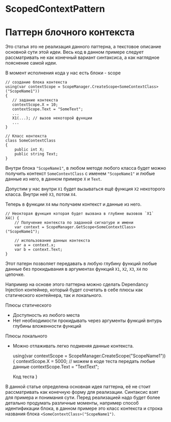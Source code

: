 # ScopedContextPattern

# Паттерн блочного контекста

Это статья это не реализация данного паттерна, а текстовое описание основной сути этой идеи.
Весь код в данном примере следует рассматривать не как конечный вариант синтаксиса, а как
наглядное пояснение самой идеи.

В момент исполнения кода у нас есть блоки - scope

    // создание блока контекста
    using(var contextScope = ScopeManager.CreateScope<SomeContextClass>("ScopeName1"))
    {
       // задание контекста
       contextScope.X = 10;
       contextScope.Text = "SomeText"; 
       ...
       X1(...); // вызов некоторой функции       
       ...
    }
    
    // Класс контекста
    class SomeContextClass
    {
        public int X;
        public string Text;
    }
    
Внутри блока `"ScopeName1"`, в любом методе любого класса будет можно получить 
контекст `SomeContextClass` с именем `"ScopeName1"` и любые данные из него, в данном примере
`X` и `Text`.

Допустим у нас внутри `X1` будет вызываться ещё функция `X2` некоторого класса.
Внутри неё `X3`, потом `X4`.

Теперь в функции `X4` мы получаем контекст и данные из него.


    // Неокторая функция которая будет вызвана в глубине вызовов `X1`
    X4() {
        // Получение контекста по заданной сигнатуре и имени
        var context = ScopeManager.GetScope<SomeContextClass>("ScopeName1");
  
        // использование данных контекста
        var a = context.x;
        var b = context.Text;
    }
    
Этот патерн позволяет передавать в любую глубину функций любые данные 
без прокидывания в аргументах функций `X1`, `X2`, `X3`, `X4` по цепочке.

Например на основе этого паттерна можно сделать Dependancy Injection контейнер, который будет
сочетать в себе плюсы как статического контейнера, так и локального.

Плюсы статического
  - Доступность из любого места
  - Нет необходимости прокидывать через аргументы функций внтурь глубины вложенности функций

Плюсы локального
  - Можно отлаживать легко подменяя данные контекста.



    using(var contextScope = ScopeManager.CreateScope<SomeContextClass>("ScopeName1"))
    {
       contextScope.X = 5000;  // можем в коде теста передать любые данные
       contextScope.Text = "TextText"; 
       
       Код теста
    }

    
В данной статье определена основная идея паттерна, её не стоит рассматривать как конечную
форму для реализации.
Синтаксис взят для примера и понимания сути.
Перед реализацией надо будет более детально продумать различные моменты, например способ
идентификации блока, в данном примере это класс контекста и строка названия блока
`<SomeContextClass>("ScopeName1")`. 